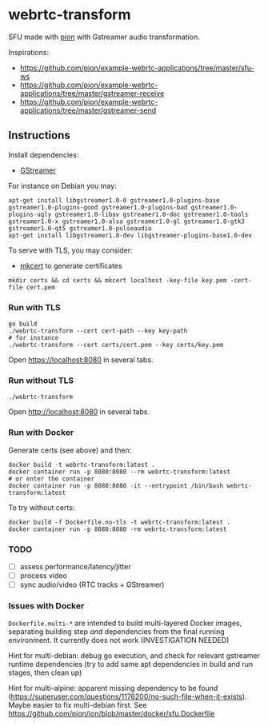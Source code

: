 # webrtc-transform

SFU made with [pion](https://github.com/pion/webrtc) with Gstreamer audio transformation.

Inspirations:

- https://github.com/pion/example-webrtc-applications/tree/master/sfu-ws
- https://github.com/pion/example-webrtc-applications/tree/master/gstreamer-receive
- https://github.com/pion/example-webrtc-applications/tree/master/gstreamer-send

## Instructions

Install dependencies:

- [GStreamer](https://gstreamer.freedesktop.org/documentation/index.html?gi-language=c)

For instance on Debian you may:

```
apt-get install libgstreamer1.0-0 gstreamer1.0-plugins-base gstreamer1.0-plugins-good gstreamer1.0-plugins-bad gstreamer1.0-plugins-ugly gstreamer1.0-libav gstreamer1.0-doc gstreamer1.0-tools gstreamer1.0-x gstreamer1.0-alsa gstreamer1.0-gl gstreamer1.0-gtk3 gstreamer1.0-qt5 gstreamer1.0-pulseaudio
apt-get install libgstreamer1.0-dev libgstreamer-plugins-base1.0-dev
```

To serve with TLS, you may consider:

- [mkcert](https://github.com/FiloSottile/mkcert) to generate certificates

```
mkdir certs && cd certs && mkcert localhost -key-file key.pem -cert-file cert.pem
```

### Run with TLS

```
go build
./webrtc-transform --cert cert-path --key key-path
# for instance
./webrtc-transform --cert certs/cert.pem --key certs/key.pem
```

Open [https://localhost:8080](https://localhost:8080) in several tabs.

### Run without TLS

```
./webrtc-transform
```

Open [http://localhost:8080](https//localhost:8080) in several tabs.

### Run with Docker

Generate certs (see above) and then:

```
docker build -t webrtc-transform:latest .
docker container run -p 8080:8080 --rm webrtc-transform:latest
# or enter the container
docker container run -p 8080:8080 -it --entrypoint /bin/bash webrtc-transform:latest
```

To try without certs:

```
docker build -f Dockerfile.no-tls -t webrtc-transform:latest .
docker container run -p 8080:8080 -rm webrtc-transform:latest
```

### TODO

- [ ] assess performance/latency/jitter
- [ ] process video
- [ ] sync audio/video (RTC tracks + GStreamer)

### Issues with Docker

`Dockerfile.multi-*` are intended to build multi-layered Docker images, separating building step _and_ dependencies from the final running environment. It currently does not work (INVESTIGATION NEEDED)

Hint for multi-debian: debug go execution, and check for relevant gstreamer runtime dependencies (try to add same apt dependencies in build and run stages, then clean up)

Hint for multi-alpine: apparent missing dependency to be found (https://superuser.com/questions/1176200/no-such-file-when-it-exists). Maybe easier to fix multi-debian first. See https://github.com/pion/ion/blob/master/docker/sfu.Dockerfile
